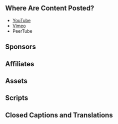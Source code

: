 ## Where Are Content Posted?
- [YouTube](https://www.youtube.com/@rikaklassen)
- [Vimeo](https://vimeo.com/rikaklassen)
- PeerTube
## Sponsors
## Affiliates
## Assets
## Scripts
## Closed Captions and Translations
